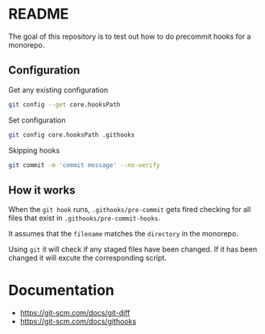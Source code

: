 # README

The goal of this repository is to test out how to do precommit hooks for a 
monorepo.

## Configuration

Get any existing configuration
```sh
git config --get core.hooksPath
```

Set configuration
```sh
git config core.hooksPath .githooks
```

Skipping hooks
```sh
git commit -m 'commit message' --no-verify
```

## How it works

When the `git hook` runs, `.githooks/pre-commit` gets fired checking for all files
that exist in `.githooks/pre-commit-hooks`.

It assumes that the `filename` matches the `directory` in the monorepo.

Using `git` it will check if any staged files have been changed. If it has been
changed it will excute the corresponding script.

# Documentation

- https://git-scm.com/docs/git-diff
- https://git-scm.com/docs/githooks
